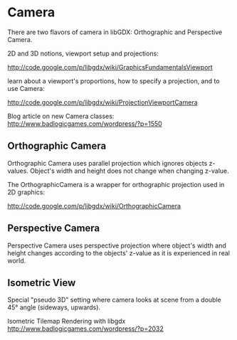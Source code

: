 # Camera #

There are two flavors of camera in libGDX: Orthographic and Perspective Camera.

2D and 3D notions, viewport setup and projections:

http://code.google.com/p/libgdx/wiki/GraphicsFundamentalsViewport


learn about a viewport's proportions, how to specify a projection, and to use Camera:

http://code.google.com/p/libgdx/wiki/ProjectionViewportCamera


Blog article on new Camera classes:<br />
http://www.badlogicgames.com/wordpress/?p=1550


## Orthographic Camera ##

Orthographic Camera uses parallel projection which ignores objects z-values. Object's width and height does not change when changing z-value.

The OrthographicCamera is a wrapper for orthographic projection used in 2D graphics:

http://code.google.com/p/libgdx/wiki/OrthographicCamera


## Perspective Camera ##

Perspective Camera uses perspective projection where object's width and height changes according to the objects' z-value as it is experienced in real world.


## Isometric View ##

Special "pseudo 3D" setting where camera looks at scene from a double 45° angle (sideways, upwards).

Isometric Tilemap Rendering with libgdx<br />
http://www.badlogicgames.com/wordpress/?p=2032